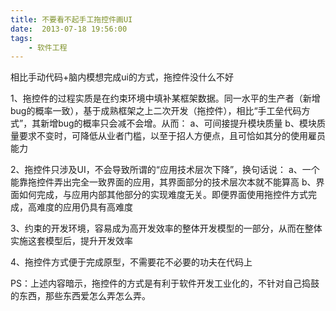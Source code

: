 ```yaml
---
title: 不要看不起手工拖控件画UI
date:  2013-07-18 19:56:00
tags:
    - 软件工程
---
```


相比手动代码+脑内模想完成ui的方式，拖控件没什么不好

1、拖控件的过程实质是在约束环境中填补某框架数据。同一水平的生产者（新增bug的概率一致），基于成熟框架之上二次开发（拖控件），相比“手工垒代码方式”，其新增bug的概率只会减不会增。从而：
a、可间接提升模块质量
b、模块质量要求不变时，可降低从业者门槛，以至于招人方便点，且可恰如其分的使用雇员能力

2、拖控件只涉及UI，不会导致所谓的“应用技术层次下降”，换句话说：
a、一个能靠拖控件弄出完全一致界面的应用，其界面部分的技术层次本就不能算高
b、界面如何完成，与应用内部其他部分的实现难度无关。即便界面使用拖控件方式完成，高难度的应用仍具有高难度

3、约束的开发环境，容易成为高开发效率的整体开发模型的一部分，从而在整体实施这套模型后，提升开发效率

4、拖控件方式便于完成原型，不需要花不必要的功夫在代码上

PS：上述内容暗示，拖控件的方式是有利于软件开发工业化的，不针对自己捣鼓的东西，那些东西爱怎么弄怎么弄。
